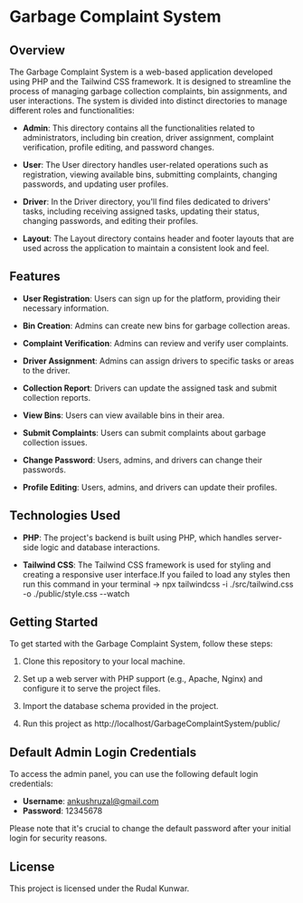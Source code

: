 # Garbage Complaint System

## Overview

The Garbage Complaint System is a web-based application developed using PHP and the Tailwind CSS framework. It is designed to streamline the process of managing garbage collection complaints, bin assignments, and user interactions. The system is divided into distinct directories to manage different roles and functionalities:

- **Admin**: This directory contains all the functionalities related to administrators, including bin creation, driver assignment, complaint verification, profile editing, and password changes.

- **User**: The User directory handles user-related operations such as registration, viewing available bins, submitting complaints, changing passwords, and updating user profiles.

- **Driver**: In the Driver directory, you'll find files dedicated to drivers' tasks, including receiving assigned tasks, updating their status, changing passwords, and editing their profiles.

- **Layout**: The Layout directory contains header and footer layouts that are used across the application to maintain a consistent look and feel.

## Features

- **User Registration**: Users can sign up for the platform, providing their necessary information.

- **Bin Creation**: Admins can create new bins for garbage collection areas.

- **Complaint Verification**: Admins can review and verify user complaints.

- **Driver Assignment**: Admins can assign drivers to specific tasks or areas to the driver.

- **Collection Report**: Drivers can update the assigned task and submit collection reports.

- **View Bins**: Users can view available bins in their area.

- **Submit Complaints**: Users can submit complaints about garbage collection issues.

- **Change Password**: Users, admins, and drivers can change their passwords.

- **Profile Editing**: Users, admins, and drivers can update their profiles.

## Technologies Used

- **PHP**: The project's backend is built using PHP, which handles server-side logic and database interactions.

- **Tailwind CSS**: The Tailwind CSS framework is used for styling and creating a responsive user interface.If you failed to load 
any styles then run this command in your terminal 
-> npx tailwindcss -i ./src/tailwind.css -o ./public/style.css --watch

## Getting Started

To get started with the Garbage Complaint System, follow these steps:

1. Clone this repository to your local machine.

2. Set up a web server with PHP support (e.g., Apache, Nginx) and configure it to serve the project files.

3. Import the database schema provided in the project.

4. Run this project as http://localhost/GarbageComplaintSystem/public/

## Default Admin Login Credentials

To access the admin panel, you can use the following default login credentials:

- **Username**: ankushruzal@gmail.com
- **Password**: 12345678

Please note that it's crucial to change the default password after your initial login for security reasons.

## License

This project is licensed under the Rudal Kunwar.



